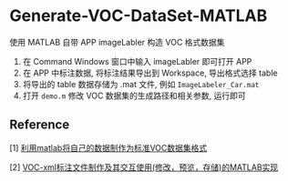 # Generate-VOC-DataSet-MATLAB

使用 MATLAB 自带 APP imageLabler 构造 VOC 格式数据集

1. 在 Command Windows 窗口中输入 imageLabler 即可打开 APP
2. 在 APP 中标注数据, 将标注结果导出到 Workspace, 导出格式选择 table
3. 将导出的 table 数据存储为 .mat 文件, 例如 `ImageLabeler_Car.mat`
4. 打开 `demo.m` 修改 VOC 数据集的生成路径和相关参数, 运行即可

## Reference
[1] [利用matlab将自己的数据制作为标准VOC数据集格式](http://blog.csdn.net/kunyxu/article/details/53709728)

[2] [VOC-xml标注文件制作及其交互使用(修改，预览，存储)的MATLAB实现](http://blog.csdn.net/cuixing001/article/details/77092627)